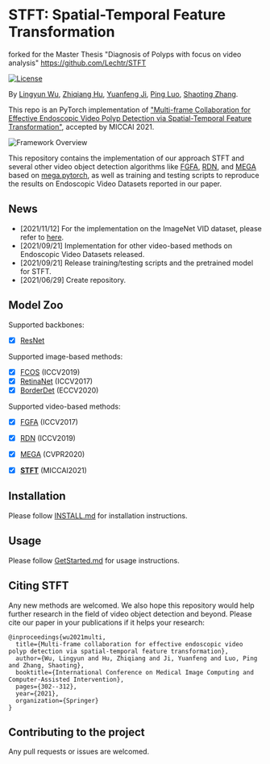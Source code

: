 
# STFT: Spatial-Temporal Feature Transformation

forked for the Master Thesis "Diagnosis of Polyps with focus on video analysis"
https://github.com/Lechtr/STFT

[![License](https://img.shields.io/badge/license-BSD-blue.svg)](LICENSE)

By [Lingyun Wu](https://scholar.google.com/citations?user=WmAYPtkAAAAJ&hl=en), [Zhiqiang Hu](https://scholar.google.com/citations?hl=en&user=n8E_lV8AAAAJ), [Yuanfeng Ji](https://scholar.google.com/citations?hl=en&user=7HGv1bkAAAAJ), [Ping Luo](http://luoping.me/), [Shaoting Zhang](https://scholar.google.com/citations?hl=en&user=oiBMWK4AAAAJ).

This repo is an PyTorch implementation of ["Multi-frame Collaboration for Effective Endoscopic Video Polyp Detection via Spatial-Temporal Feature Transformation"](https://arxiv.org/abs/2107.03609), accepted by MICCAI 2021. 


![Framework Overview](images/framework.png)

This repository contains the implementation of our approach STFT and several other video object detection algorithms like [FGFA](http://openaccess.thecvf.com/content_iccv_2017/html/Zhu_Flow-Guided_Feature_Aggregation_ICCV_2017_paper.html), [RDN](https://openaccess.thecvf.com/content_ICCV_2019/papers/Deng_Relation_Distillation_Networks_for_Video_Object_Detection_ICCV_2019_paper.pdf), and [MEGA](https://openaccess.thecvf.com/content_CVPR_2020/papers/Chen_Memory_Enhanced_Global-Local_Aggregation_for_Video_Object_Detection_CVPR_2020_paper.pdf) based on [mega.pytorch](https://github.com/Scalsol/mega.pytorch), as well as training and testing scripts to reproduce the results on Endoscopic Video Datasets reported in our paper. 



## News


- [2021/11/12] For the implementation on the ImageNet VID dataset, please refer to [here](https://github.com/lingyunwu14/STFT/issues/1#issuecomment-966942437).
- [2021/09/21] Implementation for other video-based methods on Endoscopic Video Datasets released.
- [2021/09/21] Release training/testing scripts and the pretrained model for STFT.
- [2021/06/29] Create repository.



## Model Zoo

Supported backbones:

- [x] [ResNet](https://openaccess.thecvf.com/content_cvpr_2016/papers/He_Deep_Residual_Learning_CVPR_2016_paper.pdf)

Supported image-based methods:

- [x] [FCOS](https://openaccess.thecvf.com/content_ICCV_2019/papers/Tian_FCOS_Fully_Convolutional_One-Stage_Object_Detection_ICCV_2019_paper.pdf) (ICCV2019)
- [x] [RetinaNet](https://openaccess.thecvf.com/content_ICCV_2017/papers/Lin_Focal_Loss_for_ICCV_2017_paper.pdf) (ICCV2017)
- [x] [BorderDet](https://arxiv.org/pdf/2007.11056.pdf) (ECCV2020)

Supported video-based methods:

- [x] [FGFA](http://openaccess.thecvf.com/content_iccv_2017/html/Zhu_Flow-Guided_Feature_Aggregation_ICCV_2017_paper.html) (ICCV2017)
- [x] [RDN](https://openaccess.thecvf.com/content_ICCV_2019/papers/Deng_Relation_Distillation_Networks_for_Video_Object_Detection_ICCV_2019_paper.pdf) (ICCV2019)
- [x] [MEGA](https://openaccess.thecvf.com/content_CVPR_2020/papers/Chen_Memory_Enhanced_Global-Local_Aggregation_for_Video_Object_Detection_CVPR_2020_paper.pdf) (CVPR2020)
- [x] **[STFT](https://arxiv.org/abs/2107.03609)** (MICCAI2021)



## Installation

Please follow [INSTALL.md](INSTALL.md) for installation instructions.


## Usage

Please follow [GetStarted.md](GetStarted.md) for usage instructions.


## Citing STFT
Any new methods are welcomed. We also hope this repository would help further research in the field of video object detection and beyond. Please cite our paper in your publications if it helps your research:
```
@inproceedings{wu2021multi,
  title={Multi-frame collaboration for effective endoscopic video polyp detection via spatial-temporal feature transformation},
  author={Wu, Lingyun and Hu, Zhiqiang and Ji, Yuanfeng and Luo, Ping and Zhang, Shaoting},
  booktitle={International Conference on Medical Image Computing and Computer-Assisted Intervention},
  pages={302--312},
  year={2021},
  organization={Springer}
}
```


## Contributing to the project

Any pull requests or issues are welcomed.
